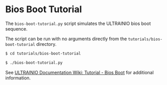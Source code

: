 # Bios Boot Tutorial

The `bios-boot-tutorial.py` script simulates the ULTRAINIO bios boot sequence.

The script can be run with no arguments directly from the `tutorials/bios-boot-tutorial` directory.

```bash
$ cd tutorials/bios-boot-tutorial

$ ./bios-boot-tutorial.py
```

See [ULTRAINIO Documentation Wiki: Tutorial - Bios Boot](https://github.com/ULTRAINIO/ultrain/wiki/Tutorial-Bios-Boot-Sequence) for additional information.
